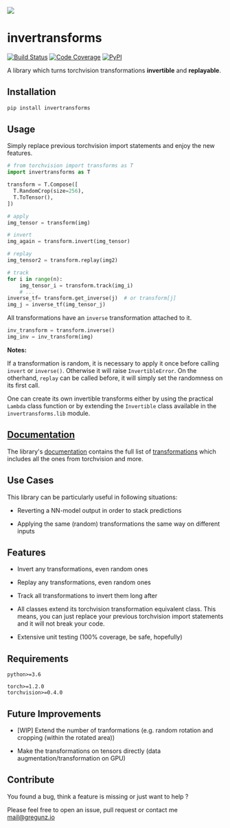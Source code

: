[Documentation]: https:///gregunz.github.io/invertransforms/
[mail@gregunz.io]: mailto:mail@gregunz.io

[![](https://i.imgur.com/dFDH5Ro.jpg)](https://github.com/gregunz/invertransforms)

invertransforms
====

[![Build Status](https://img.shields.io/travis/com/gregunz/invertransforms.svg?style=for-the-badge)](https://travis-ci.com/gregunz/invertransforms)
[![Code Coverage](https://img.shields.io/codecov/c/gh/gregunz/invertransforms?style=for-the-badge)](https://codecov.io/gh/gregunz/invertransforms)
[![PyPI](https://img.shields.io/pypi/v/invertransforms.svg?color=blue&style=for-the-badge)](https://pypi.org/project/invertransforms)

A library which turns torchvision transformations __invertible__ and __replayable__.


Installation
------------
```bash
pip install invertransforms
```

Usage
-----
Simply replace previous torchvision import statements and enjoy the new features.

```python
# from torchvision import transforms as T
import invertransforms as T

transform = T.Compose([
  T.RandomCrop(size=256),
  T.ToTensor(),
])

# apply
img_tensor = transform(img)

# invert
img_again = transform.invert(img_tensor)

# replay
img_tensor2 = transform.replay(img2)

# track
for i in range(n):
    img_tensor_i = transform.track(img_i)
    # ...
inverse_tf= transform.get_inverse(j)  # or transform[j]
img_j = inverse_tf(img_tensor_j)
```

All transformations have an `inverse` transformation attached to it.

```python
inv_transform = transform.inverse()
img_inv = inv_transform(img)
```
__Notes:__

If a transformation is random, it is necessary to apply it once before calling `invert` or `inverse()`. Otherwise it will raise `InvertibleError`. 
On the otherhand, `replay` can be called before, it will simply set the randomness on its first call.


One can create its own invertible transforms either by using the
practical `Lambda` class function or by extending the `Invertible` class available
in the `invertransforms.lib` module.


[Documentation]
---------------

The library's [documentation] contains the full list of [transformations](https://gregunz.github.io/invertransforms/#header-classes)
 which includes all the ones from torchvision and more.

Use Cases
---------
This library can be particularly useful in following situations:

- Reverting a NN-model output in order to stack predictions

- Applying the same (random) transformations the same way on different inputs

Features
--------
- Invert any transformations, even random ones

- Replay any transformations, even random ones

- Track all transformations to invert them long after

- All classes extend its torchvision transformation equivalent class.
 This means, you can just replace your previous torchvision import statements and it will not break your code.
 
- Extensive unit testing (100% coverage, be safe, hopefully)

Requirements
------------
```
python>=3.6

torch>=1.2.0
torchvision>=0.4.0
```


Future Improvements
-------------------
- [WIP] Extend the number of tranformations (e.g. random rotation and cropping (within the rotated area))

- Make the transformations on tensors directly (data augmentation/transformation on GPU)


Contribute
----------
You found a bug, think a feature is missing or just want to help ?

Please feel free to open an issue, pull request or contact me [mail@gregunz.io]


